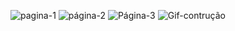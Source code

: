 <div align="center">
 

 </div>



 <div align="center">
 
![pagina-1](https://user-images.githubusercontent.com/107922389/194735485-94d01ed8-5781-4a3a-adaf-19e13b351a5d.png)
![página-2](https://user-images.githubusercontent.com/107922389/194735498-9e82ebfc-76c5-47c6-8637-bf6d21809257.png)
![Página-3](https://user-images.githubusercontent.com/107922389/194735502-78a932ad-3ab5-47c9-a4e0-30f2d42b0b3e.gif)
![Gif-contrução](https://user-images.githubusercontent.com/107922389/194735773-5eeaae4f-1d08-4dc9-9354-398776d220b7.gif)



 </div>